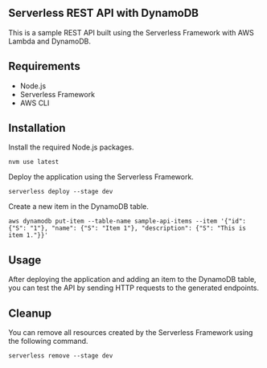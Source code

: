 ## Serverless REST API with DynamoDB
This is a sample REST API built using the Serverless Framework with AWS Lambda and DynamoDB.

## Requirements
- Node.js
- Serverless Framework
- AWS CLI

## Installation
Install the required Node.js packages.
```
nvm use latest
```

Deploy the application using the Serverless Framework.
```
serverless deploy --stage dev
```

Create a new item in the DynamoDB table.
```
aws dynamodb put-item --table-name sample-api-items --item '{"id": {"S": "1"}, "name": {"S": "Item 1"}, "description": {"S": "This is item 1."}}'
```

## Usage
After deploying the application and adding an item to the DynamoDB table, you can test the API by sending HTTP requests to the generated endpoints.

## Cleanup
You can remove all resources created by the Serverless Framework using the following command.

```
serverless remove --stage dev
```
